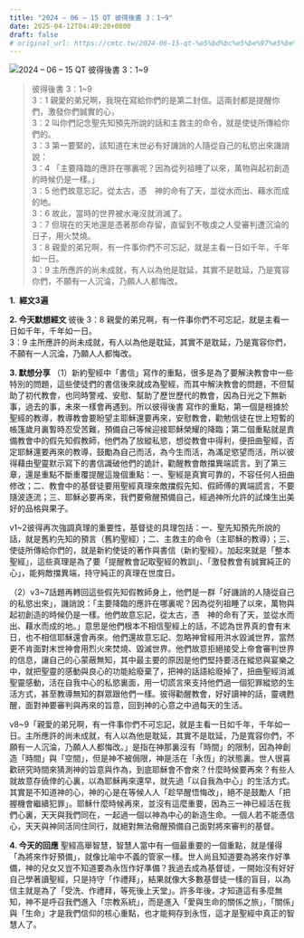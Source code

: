 ```yaml
---
title: "2024 – 06 – 15 QT 彼得後書 3：1~9"
date: 2025-04-12T04:49:20+0800
draft: false
# original_url: https://cmtc.tw/2024-06-15-qt-%e5%bd%bc%e5%be%97%e5%be%8c%e6%9b%b8-3%ef%bc%9a19
---
```


![2024 – 06 – 15 QT 彼得後書 3：1\~9](/images/qt.jpg  "2024 – 06 – 15 QT 彼得後書 3：1\~9")

> 彼得後書 3：1\~9  
> 3：1 親愛的弟兄啊，我現在寫給你們的是第二封信。這兩封都是提醒你們，激發你們誠實的心，  
> 3：2 叫你們記念聖先知預先所說的話和主救主的命令，就是使徒所傳給你們的。  
> 3：3 第一要緊的，該知道在末世必有好譏誚的人隨從自己的私慾出來譏誚說：  
> 3：4 「主要降臨的應許在哪裏呢？因為從列祖睡了以來，萬物與起初創造的時候仍是一樣。」  
> 3：5 他們故意忘記，從太古，憑　神的命有了天，並從水而出、藉水而成的地。  
> 3：6 故此，當時的世界被水淹沒就消滅了。  
> 3：7 但現在的天地還是憑著那命存留，直留到不敬虔之人受審判遭沉淪的日子，用火焚燒。  
> 3：8 親愛的弟兄啊，有一件事你們不可忘記，就是主看一日如千年，千年如一日。  
> 3：9 主所應許的尚未成就，有人以為他是耽延，其實不是耽延，乃是寬容你們，不願有一人沉淪，乃願人人都悔改。

**1.  經文3遍**

**2. 今天默想經文**
彼後 3：8 親愛的弟兄啊，有一件事你們不可忘記，就是主看一日如千年，千年如一日。  
3：9 主所應許的尚未成就，有人以為他是耽延，其實不是耽延，乃是寬容你們，不願有一人沉淪，乃願人人都悔改。

**3. 默想分享**
（1）新約聖經中「書信」寫作的重點，很多是為了要解決教會中一些特別的問題，這些使徒們的書信後來就成為聖經，而其中解決教會的問題，不但幫助了初代教會，也同時警戒、安慰、幫助了歷世歷代的教會，因為日光之下無新事，過去的事，未來一樣會再遇到。所以彼得後書 寫作的重點，第一個是根據於聖經的教導，教導教會要盼望主耶穌還要再來，安慰教會，勸勉信徒在世上短暫的帳篷歲月裏暫時忍受苦難，預備自己等候迎接耶穌榮耀的降臨；第二個重點就是責備教會中的假先知假教師，他們為了放縱私慾，想從教會中得利，便扭曲聖經，否定耶穌還要再來的教導，鼓勵為自己而活，為今生而活，為滿足慾望而活，所以彼得藉由聖靈默示寫下的書信識破他們的詭計，勸醒教會敵擋異端謊言。到了第三章，還是重點不斷重覆提醒這幾個重點：一、聖經是真實可靠的，不容任何人扭曲修改；二、教會中的基督徒要用聖經真理來敵擋假先知、假師傅的異端謊言，不要隨波逐流；三、耶穌必要再來，我們要儆醒預備自己，經過神所允許的試煉生出美好的品格與果子。

v1\~2彼得再次強調真理的重要性，基督徒的具理包括：一、聖先知預先所說的話，就是舊約先知的預言（舊約聖經）；二、主救主的命令（主耶穌的教導）；三、使徒所傳給你們的，就是新約使徒的著作與書信（新約聖經）。加起來就是「整本聖經」，這些真理是為了要「提醒教會記取聖經的教訓」、「激發教會有誠實純正的心」，能夠敵擋異端，持守純正的真理在世度日。

（2）v3\~7話題再轉回這些假先知假教師身上，他們是一群「好譏誚的人隨從自己的私慾出來」，譏誚說：「主要降臨的應許在哪裏呢？因為從列祖睡了以來，萬物與起初創造的時候仍是一樣。他們故意忘記，從太古，憑　神的命有了天，並從水而出、藉水而成的地。」意思是他們根本不相信聖經上的話，不認為世界真的會有末日，也不相信耶穌還會再來。他們還故意忘記、忽略神曾經用洪水毀滅世界，當然更不肯面對末世神會用烈火來焚燒、毀滅世界。他們故意拒絕接受上帝會審判世界的信息，讓自己的心蒙蔽無知，其中最主要的原因是他們堅持要活在縱慾與宴樂之中，就把聖靈的感動與良心的功能給廢棄了，把神的話語給廢掉了，扭曲聖經消滅聖靈感動，活在自我中心的私慾裏面，用一切謊言來支持他們過一個犯罪縱慾的生活方式，甚至教導無知的群眾跟他們一樣。彼得勸醒教會，好好讀神的話，靈魂甦醒，面對神要審判與再來的旨意，回到神的心意之中過每天的生活。

v8\~9「親愛的弟兄啊，有一件事你們不可忘記，就是主看一日如千年，千年如一日。主所應許的尚未成就，有人以為他是耽延，其實不是耽延，乃是寬容你們，不願有一人沉淪，乃願人人都悔改。」是指在神那裏沒有「時間」的限制，因為神創造「時間」與「空間」，但是神不被侷限，神是活在「永恆」的狀態裏。世人很喜歡研究時間來猜測神的旨意與作為，到底耶穌會不會來？什麼時候要再來？有些人就故意存僥倖的心裏，以為耶穌再來還早，就先過「以自我為中心」的生活方式。其實是不知道神的心，神的心是在等候人人「趁早醒悟悔改」，絕不是鼓勵人「把握機會繼續犯罪」。耶穌什麼時候再來，並沒有這麼重要，因為三一神已經活在我們心裏，天天與我們同在，一起過一個以神為中心的新造生命。一個人若不能憑信心，天天與神同活同住同行，就絕對無法儆醒預備自己面對將來審判的基督。

**4. 今天的回應**
聖經高舉智慧，智慧人當中有一個最重要的一個重點，就是懂得「為將來作好預備」，就像比喻中不義的管家一樣。世人尚且知道要為將來作好準備，神的兒女又豈不知道要為永恆作好準備？我過去成為基督徒，一開始沒有好好自己學著讀聖經，只是持守「作禮拜」，結果就像大多數基督徒一樣的盲目，以為信主就是為了「受洗、作禮拜，等死後上天堂」。許多年後，才知道這有多麼無知，神不是呼召我們進入「宗教系統」，而是進入「愛與生命的關係之旅」，「關係」與「生命」才是我們信仰的核心重點，也才能夠存到永恆，這才是聖經中真正的智慧人了。
